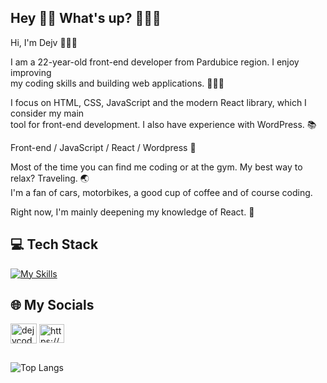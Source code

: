 ## Hey 👋🏻 What's up? 👨🏻‍💻
Hi, I'm Dejv 👨🏻‍💻<br>

I am a 22-year-old front-end developer from Pardubice region. I enjoy improving <br> 
my coding skills and building web applications. 🙋🏻‍♂️

I focus on HTML, CSS, JavaScript and the modern React library, which I consider my main <br>
tool for front-end development. I also have experience with WordPress. 📚

Front-end / JavaScript / React / Wordpress 🚀

Most of the time you can find me coding or at the gym. My best way to relax? Traveling. 🌏 <br>
I'm a fan of cars, motorbikes, a good cup of coffee and of course coding.

Right now, I'm mainly deepening my knowledge of React. 🌱


## 💻 Tech Stack 
[![My Skills](https://skillicons.dev/icons?i=html,css,javascript,react,wordpress,sass,bootstrap,mysql,firebase,figma,vscode,git,github)](https://skillicons.dev)

## 🌐 My Socials
<a href="https://instagram.com/dejvcodes" target="_blank"><img align="center" src="https://raw.githubusercontent.com/rahuldkjain/github-profile-readme-generator/master/src/images/icons/Social/instagram.svg" alt="dejvcodes" height="32" width="42" /></a>
<a href="https://www.linkedin.com/in/david-kalmus-5b6b99299/" target="blank"><img align="center" src="https://raw.githubusercontent.com/rahuldkjain/github-profile-readme-generator/master/src/images/icons/Social/linked-in-alt.svg" alt="https://www.linkedin.com/in/david-kalmus-5b6b99299/" height="30" width="40" /></a>

##
![Top Langs](https://github-readme-stats.vercel.app/api/top-langs/?username=DejvCodes&layout=compact&title_color=fff&text_color=ffff&bg_color=161b22&hide_border=true&locale=en&custom_title=Top%20%Languages)

<!--
**DejvCodes/DejvCodes** is a ✨ _special_ ✨ repository because its `README.md` (this file) appears on your GitHub profile.

Here are some ideas to get you started:

- 🔭 I’m currently working on ...
- 🌱 I’m currently learning ...
- 👯 I’m looking to collaborate on ...
- 🤔 I’m looking for help with ...
- 💬 Ask me about ...
- 📫 How to reach me: ...
- 😄 Pronouns: ...
- ⚡ Fun fact: ...
-->

